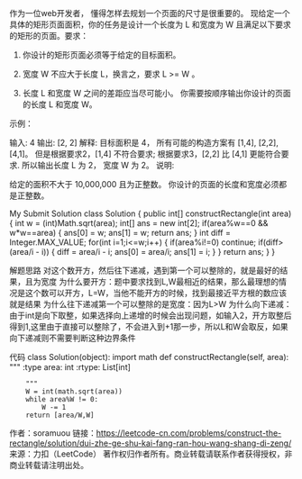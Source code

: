 作为一位web开发者， 懂得怎样去规划一个页面的尺寸是很重要的。 现给定一个具体的矩形页面面积，你的任务是设计一个长度为 L 和宽度为 W 且满足以下要求的矩形的页面。要求：

1. 你设计的矩形页面必须等于给定的目标面积。

2. 宽度 W 不应大于长度 L，换言之，要求 L >= W 。

3. 长度 L 和宽度 W 之间的差距应当尽可能小。
你需要按顺序输出你设计的页面的长度 L 和宽度 W。

示例：

输入: 4
输出: [2, 2]
解释: 目标面积是 4， 所有可能的构造方案有 [1,4], [2,2], [4,1]。
但是根据要求2，[1,4] 不符合要求; 根据要求3，[2,2] 比 [4,1] 更能符合要求. 所以输出长度 L 为 2， 宽度 W 为 2。
说明:

给定的面积不大于 10,000,000 且为正整数。
你设计的页面的长度和宽度必须都是正整数。


My Submit Solution
class Solution {
    public int[] constructRectangle(int area) {
        int w = (int)Math.sqrt(area);
        int[] ans = new int[2];
        if(area%w==0 && w*w==area) {
            ans[0] = w;
            ans[1] = w;
            return ans;
        }
        int diff = Integer.MAX_VALUE;
        for(int i=1;i<=w;i++) {
            if(area%i!=0) continue;
            if(diff>(area/i - i)) {
                diff = area/i - i;
                ans[0] = area/i;
                ans[1] = i;
            }
        }
        return ans;
    }
}


解题思路
对这个数开方，然后往下递减，遇到第一个可以整除的，就是最好的结果，且为宽度
为什么要开方：题中要求找到L,W最相近的结果，那么最理想的情况是这个数可以开方，L=W，当他不能开方的时候，找到最接近平方根的数应该就是结果
为什么往下递减第一个可以整除的是宽度：因为L>W
为什么向下递减：由于int是向下取整，如果选择向上递增的时候会出现问题，如输入2，开方取整后得到1,这里由于直接可以整除了，不会进入到+1那一步，所以L和W会取反，如果向下递减则不需要判断这种边界条件

代码
class Solution(object):
    import math
    def constructRectangle(self, area):
        """
        :type area: int
        :rtype: List[int]

        """
        W = int(math.sqrt(area))        
        while area%W != 0:
            W -= 1 
        return [area/W,W]

作者：soramuou
链接：https://leetcode-cn.com/problems/construct-the-rectangle/solution/dui-zhe-ge-shu-kai-fang-ran-hou-wang-shang-di-zeng/
来源：力扣（LeetCode）
著作权归作者所有。商业转载请联系作者获得授权，非商业转载请注明出处。